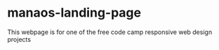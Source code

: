 # manaos-landing-page

This webpage is for one of the free code camp responsive web design projects
